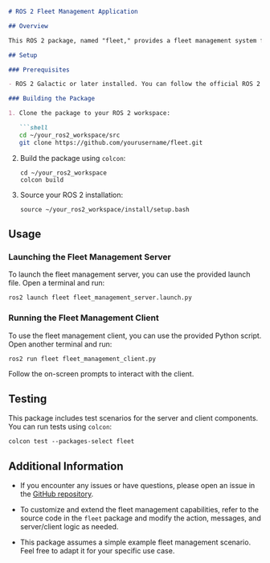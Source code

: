 ```markdown
# ROS 2 Fleet Management Application

## Overview

This ROS 2 package, named "fleet," provides a fleet management system for efficiently allocating, routing, and monitoring a group of vehicles for various tasks. It includes a server and client for managing the fleet.

## Setup

### Prerequisites

- ROS 2 Galactic or later installed. You can follow the official ROS 2 installation instructions for your platform [here](https://docs.ros.org/en/galactic/Installation.html).

### Building the Package

1. Clone the package to your ROS 2 workspace:

   ```shell
   cd ~/your_ros2_workspace/src
   git clone https://github.com/yourusername/fleet.git
   ```

2. Build the package using `colcon`:

   ```shell
   cd ~/your_ros2_workspace
   colcon build
   ```

3. Source your ROS 2 installation:

   ```shell
   source ~/your_ros2_workspace/install/setup.bash
   ```

## Usage

### Launching the Fleet Management Server

To launch the fleet management server, you can use the provided launch file. Open a terminal and run:

```shell
ros2 launch fleet fleet_management_server.launch.py
```

### Running the Fleet Management Client

To use the fleet management client, you can use the provided Python script. Open another terminal and run:

```shell
ros2 run fleet fleet_management_client.py
```

Follow the on-screen prompts to interact with the client.

## Testing

This package includes test scenarios for the server and client components. You can run tests using `colcon`:

```shell
colcon test --packages-select fleet
```

## Additional Information

- If you encounter any issues or have questions, please open an issue in the [GitHub repository](https://github.com/Rustam64/SmartMobility/tree/main/mid).

- To customize and extend the fleet management capabilities, refer to the source code in the `fleet` package and modify the action, messages, and server/client logic as needed.

- This package assumes a simple example fleet management scenario. Feel free to adapt it for your specific use case.

```
